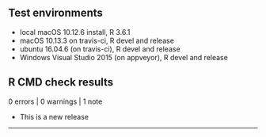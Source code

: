
## Test environments  
* local macOS 10.12.6 install, R 3.6.1
* macOS 10.13.3 on travis-ci, R devel and release
* ubuntu 16.04.6  (on travis-ci), R devel and release
* Windows Visual Studio 2015 (on appveyor), R devel and release


## R CMD check results  
0 errors | 0 warnings | 1 note

* This is a new release

---
